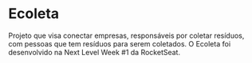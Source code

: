 # Ecoleta

Projeto que visa conectar empresas, responsáveis por coletar resíduos, com pessoas que tem resíduos para serem coletados.
O Ecoleta foi desenvolvido na Next Level Week #1 da RocketSeat.
